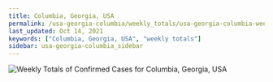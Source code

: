 ```yaml
---
title: Columbia, Georgia, USA
permalink: /usa-georgia-columbia/weekly_totals/usa-georgia-columbia-weekly_totals.html
last_updated: Oct 14, 2021
keywords: ["Columbia, Georgia, USA", "weekly totals"]
sidebar: usa-georgia-columbia_sidebar
---
```


![Weekly Totals of Confirmed Cases for Columbia, Georgia, USA](/covid_tracker/images/graphs/usa-georgia-columbia-weekly_totals_graph.png)
